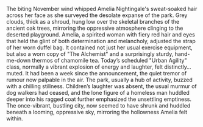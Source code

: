 The biting November wind whipped Amelia Nightingale's sweat-soaked hair across her face as she surveyed the desolate expanse of the park.  Grey clouds, thick as a shroud, hung low over the skeletal branches of the ancient oak trees, mirroring the oppressive atmosphere clinging to the deserted playground.  Amelia, a spirited woman with fiery red hair and eyes that held the glint of both determination and melancholy, adjusted the strap of her worn duffel bag.  It contained not just her usual exercise equipment, but also a worn copy of "The Alchemist" and a surprisingly sturdy, hand-me-down thermos of chamomile tea.  Today’s scheduled "Urban Agility" class, normally a vibrant explosion of energy and laughter, felt distinctly… muted.  It had been a week since the announcement, the quiet tremor of rumour now palpable in the air.
The park, usually a hub of activity, buzzed with a chilling stillness.  Children’s laughter was absent, the usual murmur of dog walkers had ceased, and the lone figure of a homeless man huddled deeper into his ragged coat further emphasized the unsettling emptiness. The once-vibrant, bustling city, now seemed to have shrunk and huddled beneath a looming, oppressive sky, mirroring the hollowness Amelia felt within.
